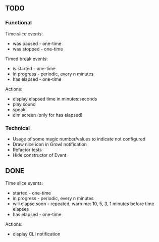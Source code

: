 ## TODO

### Functional

Time slice events:

* was paused - one-time
* was stopped - one-time

Timed break events:

* is started - one-time
* in progress - periodic, every n minutes
* has elapsed - one-time

Actions:

* display elapsed time in minutes:seconds
* play sound
* speak
* dim screen (only for has elapsed)

### Technical

* Usage of some magic number/values to indicate not configured
* Draw nice icon in Growl notification
* Refactor tests
* Hide constructor of Event

## DONE

Time slice events:

* started - one-time
* in progress - periodic, every n minutes
* will elapse soon - repeated, warn me: 10, 5, 3, 1 minutes before time elapses
* has elapsed - one-time

Actions:

* display CLI notification
